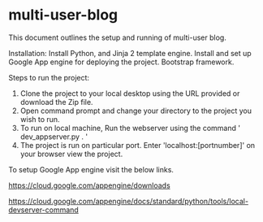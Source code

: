 # multi-user-blog

This document outlines the setup and running of multi-user blog.

Installation:
  Install Python, and Jinja 2 template engine.
  Install and set up Google App engine for deploying the project.
  Bootstrap framework.

Steps to run the project:
   1) Clone the project to your local desktop using the URL provided or download the Zip file.
   2) Open command prompt and change your directory to the project you wish to run.
   3) To run on local machine, Run the webserver using the command ' dev_appserver.py . '
   4) The project is run on particular port. Enter 'localhost:[portnumber]' on your browser view the project.


To setup Google App engine visit the below links.

https://cloud.google.com/appengine/downloads

https://cloud.google.com/appengine/docs/standard/python/tools/local-devserver-command
